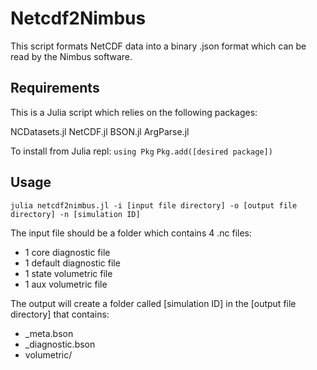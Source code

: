 # Netcdf2Nimbus
This script formats NetCDF data into a binary .json format which can be read by the Nimbus software.

## Requirements
This is a Julia script which relies on the following packages:

NCDatasets.jl
NetCDF.jl
BSON.jl
ArgParse.jl

To install from Julia repl:
`using Pkg`
`Pkg.add([desired package])`

## Usage
`julia netcdf2nimbus.jl -i [input file directory] -o [output file directory] -n [simulation ID]`

The input file should be a folder which contains 4 .nc files:

- 1 core diagnostic file
- 1 default diagnostic file
- 1 state volumetric file
- 1 aux volumetric file

The output will create a folder called [simulation ID] in the [output file directory] that contains:

- _meta.bson
- _diagnostic.bson
- volumetric/
